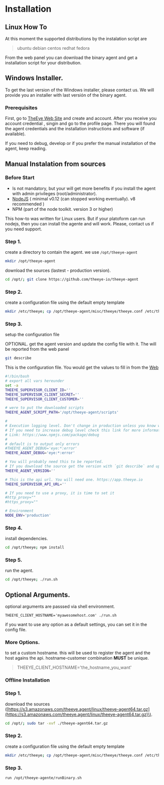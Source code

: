 # Installation

## Linux How To

At this moment the supported distributions by the instalation script are

> ubuntu debian centos redhat fedora

From the web panel you can download the binary agent and get a installation script for your distribution.

## Windows Installer.

To get the last version of the Windows installer, please contact us.
We will provide you an installer with last versión of the binary agent.

### Prerequisites

First, go to [TheEye Web Site](https://theeye.io) and create and account. After you receive you account credential , singin and go to the profile page. There you will found the agent credentials and the installation instructions and software (if available).

If you need to debug, develop or if you prefer the manual installation of the agent, keep reading.

## Manual Instalation from sources

### Before Start

* Is not mandatory, but your will get more benefits if you install the agent with admin privileges (root/administrator).   
* [NodeJS](https://nodejs.org/en/) \( minimal v0.12 (can stopped working eventually). v8 recommended \)    
* NPM \(part of the node toolkit. version 3 or higher\)    

This how-to was written for Linux users. But if your platoform can run nodejs, then you can install the agente and will work. Please, contact us if you need support.

### Step 1.

create a directory to contain the agent. we use `/opt/theeye-agent`

```bash
mkdir /opt/theeye-agent
```

download the sources \(lastest - production version\).

```bash
cd /opt/; git clone https://github.com/theeye-io/theeye-agent
```

### Step 2.

create a configuration file using the default empty template

```bash
mkdir /etc/theeye; cp /opt/theeye-agent/misc/theeye/theeye.conf /etc/theeye/theeye.conf
```

### Step 3.

setup the configuration file

OPTIONAL. get the agent version and update the config file with it. The will be reported from the web panel

```bash
git describe
```

This is the configuration file. You would get the values to fill in from the [Web](https://theeye.io/profile)

```bash
#!/bin/bash
# export all vars hereunder
set -a
THEEYE_SUPERVISOR_CLIENT_ID=''
THEEYE_SUPERVISOR_CLIENT_SECRET=''
THEEYE_SUPERVISOR_CLIENT_CUSTOMER=''

# were to put the downloaded scripts
THEEYE_AGENT_SCRIPT_PATH='/opt/theeye-agent/scripts'

#
# Execution logging level. Don't change in production unless you know what are doing.
# If you need to increase debug level check this link for more information
# Link: https://www.npmjs.com/package/debug
# 
# default is to output only errors
#THEEYE_AGENT_DEBUG='eye:*:error'
THEEYE_AGENT_DEBUG='eye:*:error'

# You will probably need this to be reported.
# If you download the source get the version with `git describe` and update
THEEYE_AGENT_VERSION=''

# This is the api url. You will need one. https://app.theeye.io
THEEYE_SUPERVISOR_API_URL=''

# If you need to use a proxy, it is time to set it
#http_proxy=""
#https_proxy=""

# Environment
NODE_ENV='production'
```

### Step 4.

install dependencies.

```bash
cd /opt/theeye; npm install
```

### Step 5.

run the agent.

```bash
cd /opt/theeye; ./run.sh
```

## Optional Arguments.

optional arguments are passsed via shell environment.

`THEEYE_CLIENT_HOSTNAME='myawesomehost.com' ./run.sh`

if you want to use any option as a default settings, you can set it in the config file.

### More Options.

to set a custom hostname. this will be used to register the agent and the host agains the api. hostname-customer combination **MUST** be unique.

> THEEYE\_CLIENT\_HOSTNAME='the\_hostname\_you\_want'

### Offline Installation

### Step 1.

download the sources \([https://s3.amazonaws.com/theeye.agent/linux/theeye-agent64.tar.gz](https://s3.amazonaws.com/theeye.agent/linux/theeye-agent64.tar.gz)\).

```bash
cd /opt/; sudo tar -xvf ./theeye-agent64.tar.gz
```

### Step 2.

create a configuration file using the default empty template

```bash
mkdir /etc/theeye; cp /opt/theeye-agent/misc/theeye/theeye.conf /etc/theeye/theeye.conf
```

### Step 3.

```bash
run /opt/theeye-agente/runBinary.sh
```

